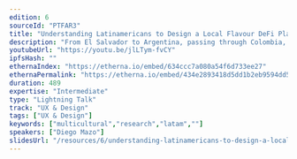 ```yaml
---
edition: 6
sourceId: "PTFAR3"
title: "Understanding Latinamericans to Design a Local Flavour DeFi Platform"
description: "From El Salvador to Argentina, passing through Colombia, we applied local UX research iteratively with our own methodology TUD \"Tropykal User Dive\"  to define specific financial needs across different countries in Latam. This process has helped us to define a DeFi product designed for the needs of Latinamericans and with a highlighted local flavour. We would like to share our method openly to be replicated in other emerging economies around the world."
youtubeUrl: "https://youtu.be/jlLTym-fvCY"
ipfsHash: ""
ethernaIndex: "https://etherna.io/embed/634ccc7a080a54f6d733ee27"
ethernaPermalink: "https://etherna.io/embed/434e2893418d5dd1b2eb9594dd584eb609b06e3f55dbef0a7bb04b8fbc3886b9"
duration: 489
expertise: "Intermediate"
type: "Lightning Talk"
track: "UX & Design"
tags: ["UX & Design"]
keywords: ["multicultural","research","latam",""]
speakers: ["Diego Mazo"]
slidesUrl: "/resources/6/understanding-latinamericans-to-design-a-local-flavour-defi-platform.pdf"
---
```

